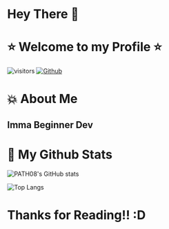 # Hey There :wave:

# :star: Welcome to my Profile :star:
![visitors](https://visitor-badge.glitch.me/badge?page_id=$PATH08.$PATH08)
[![Github](https://img.shields.io/github/followers/PATH08?label=Followers&style=social)](https://github.com/PATH08)
# :boom: About Me
## Imma Beginner Dev


# :fish_cake: My Github Stats
![PATH08's GitHub stats](https://github-readme-stats.vercel.app/api?username=PATH08&theme=omni&show_icons=true)

![Top Langs](https://github-readme-stats.vercel.app/api/top-langs/?username=PATH08&theme=omni)

# Thanks for Reading!! :D
